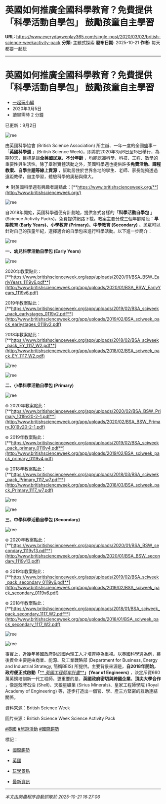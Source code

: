 # 英國如何推廣全國科學教育？免費提供「科學活動自學包」 鼓勵孩童自主學習

**URL:** https://www.everydayweplay365.com/single-post/2020/03/02/british-science-weekactivity-pack
**分類:** 主題式探索
**發布日期:** 2025-10-21
**作者:** 每天都要一起玩

---

# 英國如何推廣全國科學教育？免費提供「科學活動自學包」 鼓勵孩童自主學習

  * [一起玩小編](https://www.everydayweplay365.com/profile/7ed3b36a-475d-4d3d-b219-ead5fbbcccf1/profile)
  * 2020年3月5日
  * 讀畢需時 2 分鐘



已更新：9月2日

  


![ree](https://static.wixstatic.com/media/d57202_465d7a8b10264516ae7533b4bca60d78~mv2.png/v1/fill/w_47,h_39,al_c,q_85,usm_0.66_1.00_0.01,blur_2,enc_avif,quality_auto/d57202_465d7a8b10264516ae7533b4bca60d78~mv2.png)

由英國科學協會 (British Science Association) 所主辦、一年一度的全國盛事－「**英國科學週** 」(British Science Week)，即將於2020年3月6日至15日舉行，為期10天，目標是讓**全英國民眾、不分年齡** ，均能認識科學、科技、工程、數學的重要性與生活性。除了舉辦實體活動之外，英國科學週也提供許多**免費活動、課程教案、自學主題等線上資源** ，幫助居住於世界各地的學生、老師、家長能夠透過遠距教學，自主學習，體驗科學的奧秘與偉大。

  


★ 對英國科學週有興趣者請點此：[**https://www.britishscienceweek.org/**](http://www.britishscienceweek.org/)

![ree](https://static.wixstatic.com/media/d57202_22db741eda834f2a9ce34af460e5a185~mv2.png/v1/fill/w_49,h_37,al_c,q_85,usm_0.66_1.00_0.01,blur_2,enc_avif,quality_auto/d57202_22db741eda834f2a9ce34af460e5a185~mv2.png)

自2018年開始，英國科學週便有計劃地，提供各式各樣的「**科學活動自學包** 」 (Science Activity Packs)，免費提供網路下載。教案主要分成三個年齡階段：**早期教育 (Early Years)、小學教育 (Primary)、中學教育 (Secondary)** 。民眾可以針對自己的孩童年紀，選擇適合的自學包來進行科學活動。以下進一步簡介：

![ree](https://static.wixstatic.com/media/d57202_2080483d29db485c93d10fc5bb294fe6~mv2.png/v1/fill/w_45,h_20,al_c,q_85,usm_0.66_1.00_0.01,blur_2,enc_avif,quality_auto/d57202_2080483d29db485c93d10fc5bb294fe6~mv2.png)

  


**一、幼兒科學活動自學包 (Early Years)**

![ree](https://static.wixstatic.com/media/d57202_5b0b62912730473aa6683342ed8c92a9~mv2.png/v1/fill/w_60,h_78,al_c,q_85,usm_0.66_1.00_0.01,blur_2,enc_avif,quality_auto/d57202_5b0b62912730473aa6683342ed8c92a9~mv2.png)

2020年教案點此：[**https://www.britishscienceweek.org/app/uploads/2020/01/BSA_BSW_EarlyYears_1119v6.pdf**](http://www.britishscienceweek.org/app/uploads/2020/01/BSA_BSW_EarlyYears_1119v6.pdf)

2019年教案點此：[**https://www.britishscienceweek.org/app/uploads/2019/02/BSA_sciweek_pack_earlystages_0119v2.pdf**](http://www.britishscienceweek.org/app/uploads/2019/02/BSA_sciweek_pack_earlystages_0119v2.pdf)

2018年教案點此：[**https://www.britishscienceweek.org/app/uploads/2018/02/BSA_sciweek_pack_EY_1117_W2.pdf**](http://www.britishscienceweek.org/app/uploads/2018/02/BSA_sciweek_pack_EY_1117_W2.pdf)

  


![ree](https://static.wixstatic.com/media/d57202_fa23c8906b1f4b3987ad037a3efa67ac~mv2.png/v1/fill/w_58,h_82,al_c,q_85,usm_0.66_1.00_0.01,blur_2,enc_avif,quality_auto/d57202_fa23c8906b1f4b3987ad037a3efa67ac~mv2.png)

  


![ree](https://static.wixstatic.com/media/d57202_151596dd76a94a4a951836da3578bb94~mv2.png/v1/fill/w_58,h_82,al_c,q_85,usm_0.66_1.00_0.01,blur_2,enc_avif,quality_auto/d57202_151596dd76a94a4a951836da3578bb94~mv2.png)

**二、小學科學活動自學包 (Primary)**

![ree](https://static.wixstatic.com/media/d57202_74c29c1f7620418f8aa4d0c579bf173b~mv2.png/v1/fill/w_96,h_137,al_c,q_85,usm_0.66_1.00_0.01,blur_2,enc_avif,quality_auto/d57202_74c29c1f7620418f8aa4d0c579bf173b~mv2.png)

⊚ 2020年教案點此：[**https://www.britishscienceweek.org/app/uploads/2020/02/BSA_BSW_Primary_1019v20-2-1.pdf**](http://www.britishscienceweek.org/app/uploads/2020/02/BSA_BSW_Primary_1019v20-2-1.pdf)

⊚ 2019年教案點此：[**https://www.britishscienceweek.org/app/uploads/2019/02/BSA_sciweek_pack_primary_0119v4.pdf**](http://www.britishscienceweek.org/app/uploads/2019/02/BSA_sciweek_pack_primary_0119v4.pdf)

⊚ 2018年教案點此：[**https://www.britishscienceweek.org/app/uploads/2018/03/BSA_sciweek_pack_Primary_1117_w7.pdf**](http://www.britishscienceweek.org/app/uploads/2018/03/BSA_sciweek_pack_Primary_1117_w7.pdf)

![ree](https://static.wixstatic.com/media/d57202_bebc1fe377ae44929e06d7429489f4b7~mv2.png/v1/fill/w_59,h_79,al_c,q_85,usm_0.66_1.00_0.01,blur_2,enc_avif,quality_auto/d57202_bebc1fe377ae44929e06d7429489f4b7~mv2.png)

  


![ree](https://static.wixstatic.com/media/d57202_fc7b2c90d297424aa34aa4ea6d3b2531~mv2.png/v1/fill/w_98,h_138,al_c,q_85,usm_0.66_1.00_0.01,blur_2,enc_avif,quality_auto/d57202_fc7b2c90d297424aa34aa4ea6d3b2531~mv2.png)

  


**三、中學科學活動自學包 (Secondary)**

![ree](https://static.wixstatic.com/media/d57202_004fac56bd8d40ff8e0f08fd8c0bbe02~mv2.png/v1/fill/w_96,h_133,al_c,q_85,usm_0.66_1.00_0.01,blur_2,enc_avif,quality_auto/d57202_004fac56bd8d40ff8e0f08fd8c0bbe02~mv2.png)

⊚ 2020年教案點此：[**https://www.britishscienceweek.org/app/uploads/2020/01/BSA_BSW_secondary_1119v13.pdf**](http://www.britishscienceweek.org/app/uploads/2020/01/BSA_BSW_secondary_1119v13.pdf)

⊚ 2019年教案點此：[**https://www.britishscienceweek.org/app/uploads/2019/02/BSA_sciweek_pack_secondary_0119v6.pdf**](http://www.britishscienceweek.org/app/uploads/2019/02/BSA_sciweek_pack_secondary_0119v6.pdf)

⊚ 2018年教案點此：[**https://www.britishscienceweek.org/app/uploads/2018/01/BSA_sciweek_pack_secondary_1117_W2.pdf**](http://www.britishscienceweek.org/app/uploads/2018/01/BSA_sciweek_pack_secondary_1117_W2.pdf)

![ree](https://static.wixstatic.com/media/d57202_48c1737c1bed40c89c217b26f562b2b2~mv2.png/v1/fill/w_96,h_137,al_c,q_85,usm_0.66_1.00_0.01,blur_2,enc_avif,quality_auto/d57202_48c1737c1bed40c89c217b26f562b2b2~mv2.png)

![ree](https://static.wixstatic.com/media/d57202_9820be91dfb74e1fb271f8b4f3886824~mv2.png/v1/fill/w_96,h_137,al_c,q_85,usm_0.66_1.00_0.01,blur_2,enc_avif,quality_auto/d57202_9820be91dfb74e1fb271f8b4f3886824~mv2.png)

事實上，近幾年英國政府對於國內理工人才培育極為重視。以英國科學週為例，幕後資金主要是由商業、能源、及工業戰略部 (Department for Business, Energy and Industrial Strategy, 簡稱BEIS) 所提供。主要背景來源是，**自2018年開始，政府便正式啟動「**[** _英國工程師年計畫_**](https://www.everydayweplay365.com/single-post/2018/01/24/%E5%80%AB%E6%95%A6%E9%90%B5%E6%A9%8B%E5%88%A5%E5%9E%AE%E4%B8%8B%E4%BE%86%EF%BC%812018%E5%B9%B4%E8%8B%B1%E5%9C%8B%E6%96%A5%E8%B3%87660%E8%90%AC%E8%8B%B1%E9%8E%8A-%E6%80%A5%E5%9F%B9%E8%A8%937-16%E6%AD%B2%E4%B8%8B%E4%B8%80%E4%BB%A3STEM%E7%99%BE%E8%90%AC%E5%B7%A5%E7%A8%8B%E5%B8%AB)**」(Year of Engineers)** ，決定斥資660萬英鎊培訓新一代工程師。更重要的是，**英國政府密切與跨國企業、頂尖大學合作** ，像是殼牌石油 (Shell)、天狼星礦業 (Sirius Minerals)、皇家工程師學院 (Royal Academy of Engineering) 等，逐步打造出一個官、學、產三方緊密的互助連結關係。

  


資料來源：British Science Week

圖片來源：British Science Week Science Activity Pack

[#英國](https://www.everydayweplay365.com/home/hashtags/英國) [#旅遊活動](https://www.everydayweplay365.com/home/hashtags/旅遊活動) [#國際趨勢](https://www.everydayweplay365.com/home/hashtags/國際趨勢)

標記：

  * [國際趨勢](https://www.everydayweplay365.com/home/tags/國際趨勢)
  * [英國](https://www.everydayweplay365.com/home/tags/英國)
  * [玩學景點](https://www.everydayweplay365.com/home/tags/玩學景點)



  * [最新資訊](https://www.everydayweplay365.com/home/categories/最新資訊)




---

*本文由爬蟲程序自動抓取於 2025-10-21 16:27:06*
